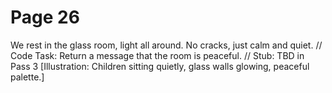 ﻿# Page 26

We rest in the glass room, light all around.
No cracks, just calm and quiet.
// Code Task: Return a message that the room is peaceful.
// Stub: TBD in Pass 3
[Illustration: Children sitting quietly, glass walls glowing, peaceful palette.]

